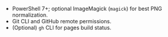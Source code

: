 - PowerShell 7+; optional ImageMagick (`magick`) for best PNG normalization.
- Git CLI and GitHub remote permissions.
- (Optional) `gh` CLI for pages build status.

